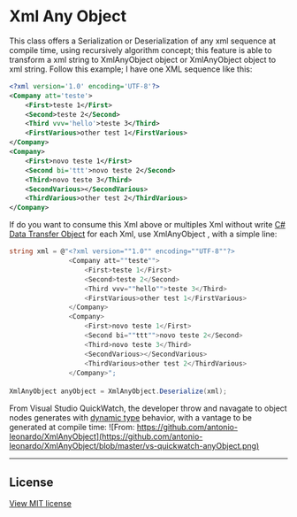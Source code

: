 # Xml Any Object
This class offers a Serialization or Deserialization of any xml sequence at compile time, using recursively algorithm concept; this feature is able to transform a xml string to XmlAnyObject object or XmlAnyObject object to xml string.
Follow this example; I have one XML sequence like this:

```xml
<?xml version='1.0' encoding='UTF-8'?>
<Company att='teste'>
    <First>teste 1</First>
    <Second>teste 2</Second>
    <Third vvv='hello'>teste 3</Third>
    <FirstVarious>other test 1</FirstVarious>
</Company>
<Company>
    <First>novo teste 1</First>
    <Second bi='ttt'>novo teste 2</Second>
    <Third>novo teste 3</Third>
    <SecondVarious></SecondVarious>
    <ThirdVarious>other test 2</ThirdVarious>
</Company>
```

If do you want to consume this Xml above or multiples Xml without write [C# Data Transfer Object](https://www.codeproject.com/Articles/1050468/Data-Transfer-Object-Design-Pattern-in-Csharp) for each Xml, use XmlAnyObject , with a simple line:

```cs
string xml = @"<?xml version=""1.0"" encoding=""UTF-8""?>
               <Company att=""teste"">
                   <First>teste 1</First>
                   <Second>teste 2</Second>
                   <Third vvv=""hello"">teste 3</Third>
                   <FirstVarious>other test 1</FirstVarious>
               </Company>
               <Company>
                   <First>novo teste 1</First>
                   <Second bi=""ttt"">novo teste 2</Second>
                   <Third>novo teste 3</Third>
                   <SecondVarious></SecondVarious>
                   <ThirdVarious>other test 2</ThirdVarious>
               </Company>";
               
XmlAnyObject anyObject = XmlAnyObject.Deserialize(xml);
```
From Visual Studio QuickWatch, the developer throw and navagate to object nodes generates with [dynamic type](https://docs.microsoft.com/en-us/dotnet/csharp/language-reference/keywords/dynamic) behavior, with a vantage to be generated at compile time:
![From: https://github.com/antonio-leonardo/XmlAnyObject](https://github.com/antonio-leonardo/XmlAnyObject/blob/master/vs-quickwatch-anyObject.png)

----------------------
## License

[View MIT license](https://github.com/antonio-leonardo/XmlAnyObject/blob/master/LICENSE)
